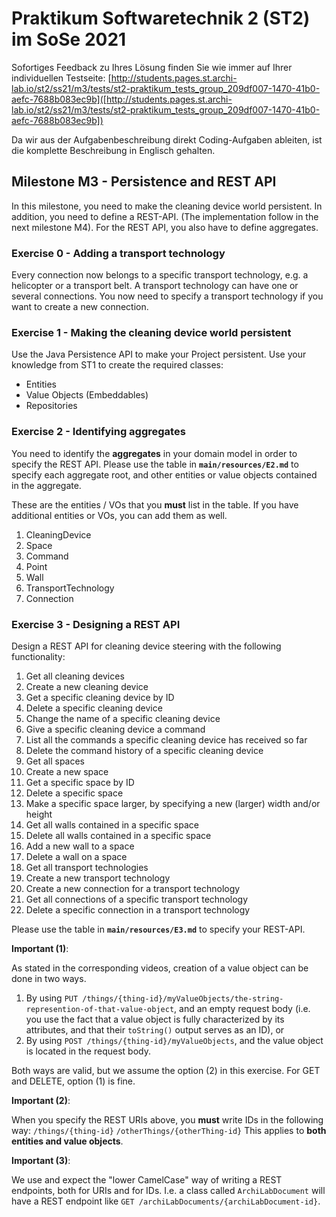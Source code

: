 # Praktikum Softwaretechnik 2 (ST2) im SoSe 2021

Sofortiges Feedback zu Ihres Lösung finden Sie wie immer auf Ihrer individuellen Testseite:
[http://students.pages.st.archi-lab.io/st2/ss21/m3/tests/st2-praktikum_tests_group_209df007-1470-41b0-aefc-7688b083ec9b]([http://students.pages.st.archi-lab.io/st2/ss21/m3/tests/st2-praktikum_tests_group_209df007-1470-41b0-aefc-7688b083ec9b])

Da wir aus der Aufgabenbeschreibung direkt Coding-Aufgaben ableiten, ist die komplette Beschreibung in Englisch
gehalten. 

## Milestone M3 - Persistence and REST API

In this milestone, you need to make the cleaning device world persistent. In addition, you need to define a
REST-API. (The implementation follow in the next milestone M4). For the REST API, you also have to define
aggregates.

### Exercise 0 - Adding a transport technology

Every connection now belongs to a specific transport technology, e.g. a helicopter or a transport belt.
A transport technology can have one or several connections. You now need to specify a transport technology 
if you want to create a new connection.


### Exercise 1 - Making the cleaning device world persistent

Use the Java Persistence API to make your Project persistent. Use your knowledge from ST1 to create the required 
classes:
* Entities
* Value Objects (Embeddables) 
* Repositories



### Exercise 2 - Identifying aggregates

You need to identify the **aggregates** in your domain model in order to specify the REST API. Please use the table in 
**`main/resources/E2.md`** to specify each aggregate root, and other entities or value objects contained
in the aggregate. 

These are the entities / VOs that you **must** list in the table. If you have additional entities or VOs, you can
add them as well. 

1. CleaningDevice 
1. Space
1. Command
1. Point
1. Wall
1. TransportTechnology
1. Connection


### Exercise 3 - Designing a REST API

Design a REST API for cleaning device steering with the following functionality:

1. Get all cleaning devices
1. Create a new cleaning device
1. Get a specific cleaning device by ID
1. Delete a specific cleaning device
1. Change the name of a specific cleaning device
1. Give a specific cleaning device a command
1. List all the commands a specific cleaning device has received so far
1. Delete the command history of a specific cleaning device
1. Get all spaces
1. Create a new space
1. Get a specific space by ID
1. Delete a specific space
1. Make a specific space larger, by specifying a new (larger) width and/or height
1. Get all walls contained in a specific space
1. Delete all walls contained in a specific space
1. Add a new wall to a space
1. Delete a wall on a space
1. Get all transport technologies
1. Create a new transport technology
1. Create a new connection for a transport technology
1. Get all connections of a specific transport technology
1. Delete a specific connection in a transport technology

Please use the table in **`main/resources/E3.md`** to specify your REST-API.
 
**Important (1)**: 

As stated in the corresponding videos, creation of a value object can be done in two ways. 
1. By using `PUT /things/{thing-id}/myValueObjects/the-string-represention-of-that-value-object`, 
    and an empty request body (i.e. you use the fact that a value object is fully characterized by its
    attributes, and that their `toString()` output serves as an ID), or
2. By using `POST /things/{thing-id}/myValueObjects`, and the value object is located in the request
    body. 

Both ways are valid, but we assume the option (2) in this exercise. For GET and DELETE, option (1) is fine.

**Important (2)**: 

When you specify the REST URIs above, you **must** write IDs in the following way: 
`/things/{thing-id}`
`/otherThings/{otherThing-id}`
This applies to **both entities and value objects**.  


**Important (3)**: 

We use and expect the "lower CamelCase" way of writing a REST endpoints, both for URIs and for IDs. 
I.e. a class called `ArchiLabDocument` will have a REST endpoint like `GET /archiLabDocuments/{archiLabDocument-id}`.




